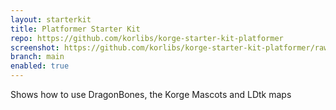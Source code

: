 ```yaml
---
layout: starterkit
title: Platformer Starter Kit
repo: https://github.com/korlibs/korge-starter-kit-platformer
screenshot: https://github.com/korlibs/korge-starter-kit-platformer/raw/main/screenshots/screenshot.png
branch: main
enabled: true
---
```


Shows how to use DragonBones, the Korge Mascots and LDtk maps
